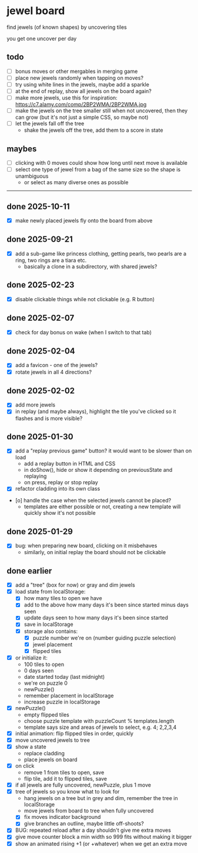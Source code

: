 # jewel board

find jewels (of known shapes) by uncovering tiles

you get one uncover per day

## todo

- [ ] bonus moves or other mergables in merging game
- [ ] place new jewels randomly when tapping on moves?
- [ ] try using white lines in the jewels, maybe add a sparkle
- [ ] at the end of replay, show all jewels on the board again?
- [ ] make more jewels, use this for inspiration: https://c7.alamy.com/comp/2BP2WMA/2BP2WMA.jpg
- [ ] make the jewels on the tree smaller still when not uncovered, then they can grow (but it's not
      just a simple CSS, so maybe not)
- [ ] let the jewels fall off the tree
  - shake the jewels off the tree, add them to a score in state

## maybes

- [ ] clicking with 0 moves could show how long until next move is available
- [ ] select one type of jewel from a bag of the same size so the shape is unambiguous
  - or select as many diverse ones as possible

---

## done 2025-10-11

- [x] make newly placed jewels fly onto the board from above

## done 2025-09-21

- [x] add a sub-game like princess clothing, getting pearls, two pearls are a ring, two rings are a
      tiara etc.
  - basically a clone in a subdirectory, with shared jewels?

## done 2025-02-23

- [x] disable clickable things while not clickable (e.g. R button)

## done 2025-02-07

- [x] check for day bonus on wake (when I switch to that tab)

## done 2025-02-04

- [x] add a favicon - one of the jewels?
- [x] rotate jewels in all 4 directions?

## done 2025-02-02

- [x] add more jewels
- [x] in replay (and maybe always), highlight the tile you've clicked so it flashes and is more
      visible?

## done 2025-01-30

- [x] add a "replay previous game" button? it would want to be slower than on load
  - add a replay button in HTML and CSS
  - in doShow(), hide or show it depending on previousState and replaying
  - on press, replay or stop replay
- [x] refactor cladding into its own class
- [o] handle the case when the selected jewels cannot be placed?
  - templates are either possible or not, creating a new template will quickly show it's not
    possible

## done 2025-01-29

- [x] bug: when preparing new board, clicking on it misbehaves
  - similarly, on initial replay the board should not be clickable

## done earlier

- [x] add a "tree" (box for now) or gray and dim jewels
- [x] load state from localStorage:
  - [x] how many tiles to open we have
  - [x] add to the above how many days it's been since started minus days seen
  - [x] update days seen to how many days it's been since started
  - [x] save in localStorage
  - [x] storage also contains:
    - [x] puzzle number we're on (number guiding puzzle selection)
    - [x] jewel placement
    - [x] flipped tiles
- [x] or initialize it:
  - 100 tiles to open
  - 0 days seen
  - date started today (last midnight)
  - we're on puzzle 0
  - newPuzzle()
  - remember placement in localStorage
  - increase puzzle in localStorage
- [x] newPuzzle()
  - empty flipped tiles
  - choose puzzle template with puzzleCount % templates.length
  - template says size and areas of jewels to select, e.g. 4; 2,2,3,4
- [x] initial animation: flip flipped tiles in order, quickly
- [x] move uncovered jewels to tree
- [x] show a state
  - replace cladding
  - place jewels on board
- [x] on click
  - remove 1 from tiles to open, save
  - flip tile, add it to flipped tiles, save
- [x] if all jewels are fully uncovered, newPuzzle, plus 1 move
- [x] tree of jewels so you know what to look for
  - hang jewels on a tree but in grey and dim, remember the tree in localStorage
  - move jewels from board to tree when fully uncovered
  - [x] fix moves indicator background
  - [x] give branches an outline, maybe little off-shoots?
- [x] BUG: repeated reload after a day shouldn't give me extra moves
- [x] give move counter block a min width so 999 fits without making it bigger
- [x] show an animated rising +1 (or +whatever) when we get an extra move
